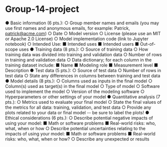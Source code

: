 # Group-14-project
● Basic information (6 pts.):
    ○ Group member names and emails (you may use first names and anonymous emails, for example: Patrick, patrick@acme.com)
    ○ Date 
    ○ Model version 
    ○ License (please use an MIT or Apache 2.0 License) 
    ○ Model implementation code (link to Jupyter notebook) 
    ○ Intended Use: 
        ■ Intended uses 
        ■ Intended users 
        ■ Out-of-scope uses 
● Training data (8 pts.): 
    ○ Source of training data 
    ○ How training data was divided into training and validation data 
    ○ Number of rows in training and validation data 
    ○ Data dictionary; for each column in the training dataset include: 
        ■ Name 
        ■ Modeling role 
        ■ Measurement level 
        ■ Description 
● Test data (5 pts.):
    ○ Source of test data 
    ○ Number of rows in test data 
    ○ State any differences in columns between training and test data
● Model details (8 pts.): 
    ○ Columns used as inputs in the final model 
    ○ Column(s) used as target(s) in the final model 
    ○ Type of model 
    ○ Software used to implement the model 
    ○ Version of the modeling software 
    ○ Hyperparameters or other settings of your model 
● Quantitative analysis (7 pts.): 
    ○ Metrics used to evaluate your final model 
    ○ State the final values of the metrics for all data: training, validation, and test data 
    ○ Provide any plots related to your data or final model -- be sure to label the plots! 
● Ethical considerations (6 pts.): 
    ○ Describe potential negative impacts of using your model: 
        ■ Math or software problems 
        ■ Real-world risks: who, what, when or how 
    ○ Describe potential uncertainties relating to the impacts of using your model: 
        ■ Math or software problems 
        ■ Real-world risks: who, what, when or how? ○ Describe any unexpected or results
